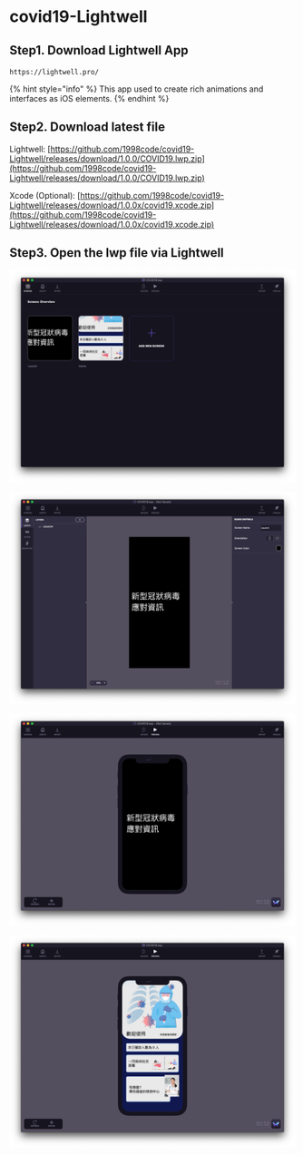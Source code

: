 # covid19-Lightwell

## Step1. Download Lightwell App

```
https://lightwell.pro/
```

{% hint style="info" %}
This app used to create rich animations and interfaces as iOS elements.
{% endhint %}

## Step2. Download latest file

Lightwell: [https://github.com/1998code/covid19-Lightwell/releases/download/1.0.0/COVID19.lwp.zip](https://github.com/1998code/covid19-Lightwell/releases/download/1.0.0/COVID19.lwp.zip)

Xcode \(Optional\): [https://github.com/1998code/covid19-Lightwell/releases/download/1.0.0x/covid19.xcode.zip](https://github.com/1998code/covid19-Lightwell/releases/download/1.0.0x/covid19.xcode.zip)

## Step3. Open the lwp file via Lightwell

![](.gitbook/assets/1%20%281%29.png)

![](.gitbook/assets/2%20%281%29.png)

![](.gitbook/assets/3%20%281%29.png)

![](.gitbook/assets/4.png)

